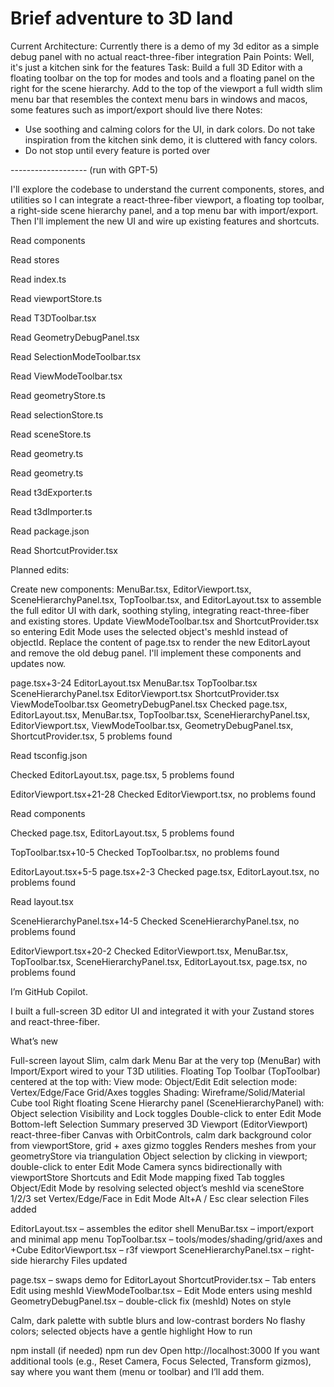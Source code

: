 # Brief adventure to 3D land
Current Architecture: Currently there is a demo of my 3d editor as a simple debug panel with no actual react-three-fiber integration
Pain Points: Well, it's just a kitchen sink for the features
Task: Build a full 3D Editor with a floating toolbar on the top for modes and tools and a floating panel on the right for the scene hierarchy.
Add to the top of the viewport a full width slim menu bar that resembles the context menu bars in windows and macos, some features such as import/export should live there
Notes:
- Use soothing and calming colors for the UI, in dark colors. Do not take inspiration from the kitchen sink demo, it is cluttered with fancy colors.
- Do not stop until every feature is ported over

------------------- (run with GPT-5)

I'll explore the codebase to understand the current components, stores, and utilities so I can integrate a react-three-fiber viewport, a floating top toolbar, a right-side scene hierarchy panel, and a top menu bar with import/export. Then I'll implement the new UI and wire up existing features and shortcuts.

Read components

Read stores

Read index.ts

Read viewportStore.ts

Read T3DToolbar.tsx

Read GeometryDebugPanel.tsx

Read SelectionModeToolbar.tsx

Read ViewModeToolbar.tsx

Read geometryStore.ts

Read selectionStore.ts

Read sceneStore.ts

Read geometry.ts

Read geometry.ts

Read t3dExporter.ts

Read t3dImporter.ts

Read package.json

Read ShortcutProvider.tsx

Planned edits:

Create new components: MenuBar.tsx, EditorViewport.tsx, SceneHierarchyPanel.tsx, TopToolbar.tsx, and EditorLayout.tsx to assemble the full editor UI with dark, soothing styling, integrating react-three-fiber and existing stores.
Update ViewModeToolbar.tsx and ShortcutProvider.tsx so entering Edit Mode uses the selected object's meshId instead of objectId.
Replace the content of page.tsx to render the new EditorLayout and remove the old debug panel.
I'll implement these components and updates now.

page.tsx+3-24
EditorLayout.tsx
MenuBar.tsx
TopToolbar.tsx
SceneHierarchyPanel.tsx
EditorViewport.tsx
ShortcutProvider.tsx
ViewModeToolbar.tsx
GeometryDebugPanel.tsx
Checked page.tsx, EditorLayout.tsx, MenuBar.tsx, TopToolbar.tsx, SceneHierarchyPanel.tsx, EditorViewport.tsx, ViewModeToolbar.tsx, GeometryDebugPanel.tsx, ShortcutProvider.tsx, 5 problems found

Read tsconfig.json

Checked EditorLayout.tsx, page.tsx, 5 problems found

EditorViewport.tsx+21-28
Checked EditorViewport.tsx, no problems found

Read components

Checked page.tsx, EditorLayout.tsx, 5 problems found

TopToolbar.tsx+10-5
Checked TopToolbar.tsx, no problems found

EditorLayout.tsx+5-5
page.tsx+2-3
Checked page.tsx, EditorLayout.tsx, no problems found

Read layout.tsx

SceneHierarchyPanel.tsx+14-5
Checked SceneHierarchyPanel.tsx, no problems found

EditorViewport.tsx+20-2
Checked EditorViewport.tsx, MenuBar.tsx, TopToolbar.tsx, SceneHierarchyPanel.tsx, EditorLayout.tsx, page.tsx, no problems found

I’m GitHub Copilot.

I built a full-screen 3D editor UI and integrated it with your Zustand stores and react-three-fiber.

What’s new

Full-screen layout
Slim, calm dark Menu Bar at the very top (MenuBar) with Import/Export wired to your T3D utilities.
Floating Top Toolbar (TopToolbar) centered at the top with:
View mode: Object/Edit
Edit selection mode: Vertex/Edge/Face
Grid/Axes toggles
Shading: Wireframe/Solid/Material
Cube tool
Right floating Scene Hierarchy panel (SceneHierarchyPanel) with:
Object selection
Visibility and Lock toggles
Double-click to enter Edit Mode
Bottom-left Selection Summary preserved
3D Viewport (EditorViewport)
react-three-fiber Canvas with OrbitControls, calm dark background color from viewportStore, grid + axes gizmo toggles
Renders meshes from your geometryStore via triangulation
Object selection by clicking in viewport; double-click to enter Edit Mode
Camera syncs bidirectionally with viewportStore
Shortcuts and Edit Mode mapping fixed
Tab toggles Object/Edit Mode by resolving selected object’s meshId via sceneStore
1/2/3 set Vertex/Edge/Face in Edit Mode
Alt+A / Esc clear selection
Files added

EditorLayout.tsx – assembles the editor shell
MenuBar.tsx – import/export and minimal app menu
TopToolbar.tsx – tools/modes/shading/grid/axes and +Cube
EditorViewport.tsx – r3f viewport
SceneHierarchyPanel.tsx – right-side hierarchy
Files updated

page.tsx – swaps demo for EditorLayout
ShortcutProvider.tsx – Tab enters Edit using meshId
ViewModeToolbar.tsx – Edit Mode enters using meshId
GeometryDebugPanel.tsx – double-click fix (meshId)
Notes on style

Calm, dark palette with subtle blurs and low-contrast borders
No flashy colors; selected objects have a gentle highlight
How to run

npm install (if needed)
npm run dev
Open http://localhost:3000
If you want additional tools (e.g., Reset Camera, Focus Selected, Transform gizmos), say where you want them (menu or toolbar) and I’ll add them.